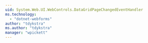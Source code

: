 ```yaml
---
uid: System.Web.UI.WebControls.DataGridPageChangedEventHandler
ms.technology: 
  - "dotnet-webforms"
author: "tdykstra"
ms.author: "tdykstra"
manager: "wpickett"
---
```

